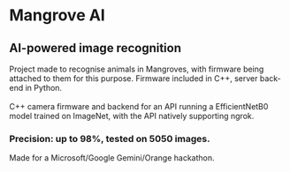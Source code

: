# Mangrove AI

## AI-powered image recognition

Project made to recognise animals in Mangroves, with firmware being attached to them for this purpose. Firmware included in C++, server back-end in Python.\
\
C++ camera firmware and backend for an API running a EfficientNetB0 model trained on ImageNet, with the API natively supporting ngrok.
### Precision: up to 98%, tested on 5050 images.

Made for a Microsoft/Google Gemini/Orange hackathon.
